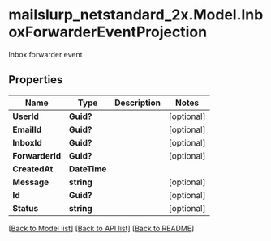 # mailslurp_netstandard_2x.Model.InboxForwarderEventProjection
Inbox forwarder event

## Properties

Name | Type | Description | Notes
------------ | ------------- | ------------- | -------------
**UserId** | **Guid?** |  | [optional] 
**EmailId** | **Guid?** |  | [optional] 
**InboxId** | **Guid?** |  | [optional] 
**ForwarderId** | **Guid?** |  | [optional] 
**CreatedAt** | **DateTime** |  | 
**Message** | **string** |  | [optional] 
**Id** | **Guid?** |  | [optional] 
**Status** | **string** |  | [optional] 

[[Back to Model list]](../README#documentation-for-models) [[Back to API list]](../README#documentation-for-api-endpoints) [[Back to README]](../README)

